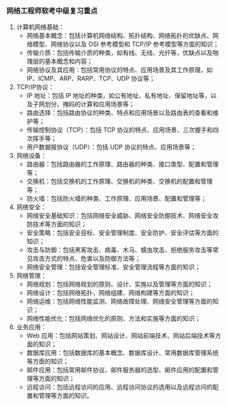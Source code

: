 ### 网络工程师软考中级复习重点
1. 计算机网络基础：
	- 网络基本概念：包括计算机网络结构、拓扑结构、网络拓扑的优缺点、网络模型、网络协议以及 OSI 参考模型和 TCP/IP 参考模型等方面的知识； 
	- 传输介质：包括传输介质的种类，如有线、无线、光纤等，优缺点以及物理层的基本概念和内容； 
	- 网络协议及其应用：包括常用协议的特点、应用场景及其工作原理，如 IP、ICMP、ARP、RARP、TCP、UDP 协议等； 
2. TCP/IP协议： 
	-  IP 地址：包括 IP 地址的种类，如公有地址、私有地址、保留地址等，以及子网划分、掩码的计算和应用场景等； 
	-  路由选择：包括路由协议的种类、特点和应用场景以及路由表的查看和维护等； 
	-  传输控制协议（TCP）：包括 TCP 协议的特点、应用场景、三次握手和四次挥手等；
	-  用户数据报协议（UDP）：包括 UDP 协议的特点、应用场景等； 
3. 网络设备： 
	-  路由器：包括路由器的工作原理、路由器的种类、接口类型、配置和管理等； 
	-  交换机：包括交换机的工作原理、交换机的种类、交换机的配置和管理等； 
	-  防火墙：包括防火墙的种类、工作原理、应用场景、配置和管理等； 
4. 网络安全：
	- 网络安全基础知识：包括网络安全威胁、网络安全防御技术、网络安全攻防技术等方面的知识； 
	- 安全策略：包括安全目标、安全管理制度、安全防护、安全评估等方面的知识； 
	- 攻击与防御：包括黑客攻击、病毒、木马、蠕虫攻击、拒绝服务攻击等常见攻击方式的特点、危害以及防御方法等； 
	- 网络安全管理：包括安全管理标准、安全管理流程等方面的知识； 
1. 网络管理： 
	- 网络规划：包括网络规划的原则、设计、实施以及管理等方面的知识； 
	- 网络设计：包括网络拓扑、网络组建、网络构建等方面的知识；
	- 网络运维：包括网络性能监测、网络故障处理、网络安全管理等方面的知识； 
	- 网络性能优化：包括网络优化的原则、方法和实施等方面的知识； 
2. 业务应用： 
	- Web 应用：包括网站策划、网站设计、网站前端技术、网站后端技术等方面的知识；
	- 数据库应用：包括数据库的基本概念、数据库设计、常用数据库管理系统等方面的知识；
	- 邮件应用：包括常用邮件协议、邮件服务器的选型、邮件应用的配置和管理等方面的知识；
	- 远程访问：包括远程访问的应用、远程访问协议的选用以及远程访问的配置和管理等方面的知识。